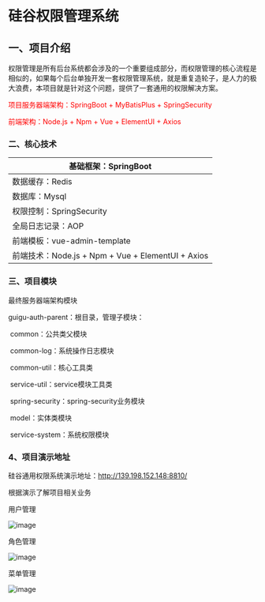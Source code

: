 # 硅谷权限管理系统

## 一、项目介绍

权限管理是所有后台系统都会涉及的一个重要组成部分，而权限管理的核心流程是相似的，如果每个后台单独开发一套权限管理系统，就是重复造轮子，是人力的极大浪费，本项目就是针对这个问题，提供了一套通用的权限解决方案。

<font color='red'>项目服务器端架构：SpringBoot + MyBatisPlus + SpringSecurity</font>

<font color='red'>前端架构：Node.js + Npm + Vue + ElementUI + Axios</font>

### 二、核心技术

| 基础框架：SpringBoot                              |
| ------------------------------------------------- |
| 数据缓存：Redis                                   |
| 数据库：Mysql                                     |
| 权限控制：SpringSecurity                          |
| 全局日志记录：AOP                                 |
| 前端模板：vue-admin-template                      |
| 前端技术：Node.js + Npm + Vue + ElementUI + Axios |

### 三、项目模块

最终服务器端架构模块

guigu-auth-parent：根目录，管理子模块：

​	common：公共类父模块

​		common-log：系统操作日志模块

​		common-util：核心工具类

​		service-util：service模块工具类

​		spring-security：spring-security业务模块

​	model：实体类模块

​	service-system：系统权限模块

### 4、项目演示地址

硅谷通用权限系统演示地址：http://139.198.152.148:8810/

根据演示了解项目相关业务

用户管理

![image](https://cdn.staticaly.com/gh/1902756969/picgo_imgs@master/image.1ivw694oxuyo.webp)

角色管理

![image](https://cdn.staticaly.com/gh/1902756969/picgo_imgs@master/image.3zan6v53g1s0.webp)

菜单管理

![image](https://cdn.staticaly.com/gh/1902756969/picgo_imgs@master/image.3hojanke87o0.webp)